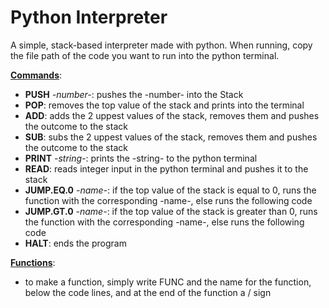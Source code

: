 # Python Interpreter

A simple, stack-based interpreter made with python. When running, copy the file path of the code you want to run into the python terminal.

<ins>**Commands**</ins>:
- **PUSH** *-number-*: pushes the -number- into the Stack
- **POP**: removes the top value of the stack and prints into the terminal
- **ADD**: adds the 2 uppest values of the stack, removes them and pushes the outcome to the stack
- **SUB**: subs the 2 uppest values of the stack, removes them and pushes the outcome to the stack
- **PRINT** *-string-*: prints the -string- to the python terminal
- **READ**: reads integer input in the python terminal and pushes it to the stack
- **JUMP.EQ.0** *-name-*: if the top value of the stack is equal to 0, runs the function with the corresponding -name-, else runs the following code
- **JUMP.GT.0** *-name-*: if the top value of the stack is greater than 0, runs the function with the corresponding -name-, else runs the following code
- **HALT**: ends the program

<ins>**Functions**</ins>:
- to make a function, simply write FUNC and the name for the function, below the code lines, and at the end of the function a / sign
